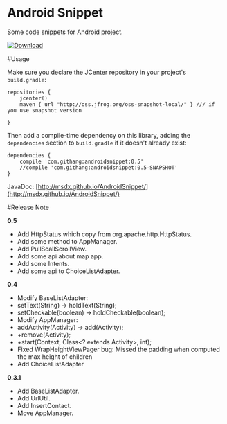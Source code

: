 # Android Snippet
Some code snippets for Android project.

[ ![Download](https://api.bintray.com/packages/msdx/maven/AndroidSnippet/images/download.svg) ](https://bintray.com/msdx/maven/AndroidSnippet/_latestVersion)

#Usage

Make sure you declare the JCenter repository in your project's `build.gradle`:

    repositories {
        jcenter()
        maven { url "http://oss.jfrog.org/oss-snapshot-local/" } /// if you use snapshot version

    }

Then add a compile-time dependency on this library, adding the `dependencies` section to `build.gradle` if it doesn't already exist:

    dependencies {
        compile 'com.githang:androidsnippet:0.5'
        //compile 'com.githang:androidsnippet:0.5-SNAPSHOT'
    }

JavaDoc: [http://msdx.github.io/AndroidSnippet/](http://msdx.github.io/AndroidSnippet/)
    
#Release Note

**0.5**
- Add HttpStatus which copy from org.apache.http.HttpStatus.
- Add some method to AppManager.
- Add PullScallScrollView.
- Add some api about map app.
- Add some Intents.
- Add some api to ChoiceListAdapter.

**0.4**
- Modify BaseListAdapter:
 - setText(String) -> holdText(String);
 - setCheckable(boolean) -> holdCheckable(boolean);
- Modify AppManager:
 - addActivity(Activity) -> add(Activity);
 - +remove(Activity);
 - +start(Context, Class<? extends Activity>, int);
- Fixed WrapHeightViewPager bug: Missed the padding when computed the max height of children
- Add ChoiceListAdapter

**0.3.1**
- Add BaseListAdapter.
- Add UrlUtil.
- Add InsertContact.
- Move AppManager.

